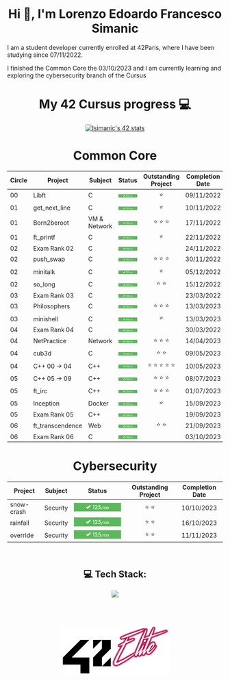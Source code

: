 <h1 align="center">Hi 👋, I'm Lorenzo Edoardo Francesco Simanic</h1>

I am a student developer currently enrolled at 42Paris, where I have been studying since 07/11/2022.

I finished the Common Core the 03/10/2023 and I am currently learning and exploring the cybersecurity branch of the Cursus

<h1 align="center">My 42 Cursus progress 💻</h1>

<div align="center">

[![lsimanic's 42 stats](https://badge.mediaplus.ma/darkblue/lsimanic?1337Badge=off&42Network=off&UM6P=off)](https://github.com/oakoudad/badge42)
</div>

<div align="center">
  
# Common Core
| **Circle** | **Project**      | **Subject**              | **Status**                                                                                                                                |  **Outstanding Project**  | **Completion Date** |
|------------|------------------|--------------------------|:-----------------------------------------------------------------------------------------------------------------------------------------:|:-------------------------:|:-------------------:|
| 00         | Libft            | C                        | [![lsimanic's 42 Libft Score](125_100.png)](https://projects.intra.42.fr/projects/42cursus-libft/projects_users/2868498)                  |             ⭐            |      09/11/2022     |
| 01         | get_next_line    | C                        | [![lsimanic's 42 get_next_line Score](125_100.png)](https://projects.intra.42.fr/projects/42cursus-get_next_line/projects_users/2872990)  |             ⭐            |       10/11/2022     |
| 01         | Born2beroot      | VM & Network             | [![lsimanic's 42 Born2beroot Score](125_100.png)](https://projects.intra.42.fr/projects/born2beroot/projects_users/2876446)               |          ⭐ ⭐ ⭐          |      17/11/2022     |
| 01         | ft_printf        | C                        | [![lsimanic's 42 ft_printf Score](125_100.png)](https://projects.intra.42.fr/projects/42cursus-ft_printf/projects_users/2881969)          |             ⭐            |      22/11/2022     |
| 02         | Exam Rank 02     | C                        | [![lsimanic's 42 Exam Rank 02 Score](100_100.png)](https://projects.intra.42.fr/projects/exam-rank-02/projects_users/2893136)             |                           |      24/11/2022     |
| 02         | push_swap        | C                        | [![lsimanic's 42 push_swap Score](125_100.png)](https://projects.intra.42.fr/projects/42cursus-push_swap/projects_users/2890264)          |          ⭐ ⭐ ⭐          |      30/11/2022     |
| 02         | minitalk         | C                        | [![lsimanic's 42 minitalk Score](125_100.png)](https://projects.intra.42.fr/projects/minitalk/projects_users/2900516)                     |             ⭐            |      05/12/2022     |
| 02         | so_long          | C                        | [![lsimanic's 42 so_long Score](125_100.png)](https://projects.intra.42.fr/projects/so_long/projects_users/2906225)                       |            ⭐ ⭐            |      15/12/2022     |
| 03         | Exam Rank 03     | C                        | [![lsimanic's 42 Exam Rank 03 Score](100_100.png)](https://projects.intra.42.fr/projects/exam-rank-03/projects_users/2928755)             |                           |      23/03/2022     |
| 03         | Philosophers     | C                        | [![lsimanic's 42 Philosophers Score](125_100.png)](https://projects.intra.42.fr/projects/42cursus-philosophers/projects_users/2915788)    |          ⭐ ⭐ ⭐          |      13/03/2023     |
| 03         | minishell        | C                        | [![lsimanic's 42 minishell Score](125_100.png)](https://projects.intra.42.fr/projects/42cursus-minishell/projects_users/2928741)          |             ⭐            |      13/03/2023     |
| 04         | Exam Rank 04     | C                        | [![lsimanic's 42 Exam Rank 04 Score](100_100.png)](https://projects.intra.42.fr/projects/exam-rank-04/projects_users/3050036)             |                           |      30/03/2022     |
| 04         | NetPractice      | Network                  | [![lsimanic's 42 NetPractice Score](100_100.png)](https://projects.intra.42.fr/projects/netpractice/projects_users/3042132)               |          ⭐ ⭐ ⭐          |      14/04/2023     |
| 04         | cub3d            | C                        | [![lsimanic's 42 cub3d Score](125_100.png)](https://projects.intra.42.fr/projects/cub3d/projects_users/3042123)                           |            ⭐ ⭐            |      09/05/2023     | 
| 04         | C++ 00 -> 04     | C++                      | [![lsimanic's 42 CPP Module 04 Score](100_100.png)](https://projects.intra.42.fr/projects/cpp-module-04/projects_users/3081645)           |       ⭐ ⭐ ⭐ ⭐ ⭐       |      10/05/2023     | 
| 05         | C++ 05 -> 09     | C++                      | [![lsimanic's 42 CPP Module 09 Score](100_100.png)](https://projects.intra.42.fr/projects/cpp-module-09/projects_users/3141790)           |          ⭐ ⭐ ⭐          |      08/07/2023     | 
| 05         | ft_irc           | C++                      | [![lsimanic's 42 CPP ft_irc Score](125_100.png)](https://projects.intra.42.fr/projects/ft_irc/projects_users/3091534)                     |          ⭐ ⭐ ⭐          |      01/07/2023     | 
| 05         | Inception        | Docker                   | [![lsimanic's 42 Inception Score](125_100.png)](https://projects.intra.42.fr/projects/inception/projects_users/3134979)                   |             ⭐            |      15/09/2023     |
| 05         | Exam Rank 05     | C++                      | [![lsimanic's 42 Exam Rank 05 Score](100_100.png)](https://projects.intra.42.fr/projects/exam-rank-03/projects_users/2928755)             |                           |      19/09/2023     |
| 06         | ft_transcendence | Web                      | [![lsimanic's 42 ft_transcendence Score](100_100.png)](https://projects.intra.42.fr/projects/ft_transcendence/projects_users/3322522)     |            ⭐ ⭐            |      21/09/2023     |
| 06         | Exam Rank 06     | C                        | [![lsimanic's 42 Exam Rank 06 Score](100_100.png)](https://projects.intra.42.fr/projects/exam-rank-03/projects_users/3342418)             |                           |      03/10/2023     |

# Cybersecurity
| **Project**      | **Subject**              | **Status**                                                                                                                                |   **Outstanding Project**   | **Completion Date** |
|------------------|--------------------------|:-----------------------------------------------------------------------------------------------------------------------------------------:|:---------------------------:|:-------------------:|
| snow-crash       | Security                 | [![lsimanic's 42 snow-crash Score](125_100.png)](https://projects.intra.42.fr/projects/42cursus-snow-crash/projects_users/3346646)        |            ⭐ ⭐           |      10/10/2023     |
| rainfall         | Security                 | [![lsimanic's 42 rainfall Score](125_100.png)](https://projects.intra.42.fr/projects/42cursus-rainfall/projects_users/3360930)            |            ⭐ ⭐           |      16/10/2023     |
| override         | Security                 | [![lsimanic's 42 override Score](125_100.png)](https://projects.intra.42.fr/projects/42cursus-override/projects_users/3399932)            |            ⭐ ⭐           |      11/11/2023     |
</div>

<br>
<h2 align="center"> 💻 Tech Stack: </h1>
<p align="center">
<a href="https://skillicons.dev">
  <img src="https://skillicons.dev/icons?i=c,cpp,html,css,react,nestjs,ts,tailwind,figma,docker,linux,bash,git,ps,pr,ai,ae,blender&perline=6" />
</a>
</p>

<br>
<br>

<p align="center">
<img src="https://github.com/lorenzoedoardofrancesco/lorenzoedoardofrancesco/blob/main/42Elite.png" width="50%" height="50%">
</p>
